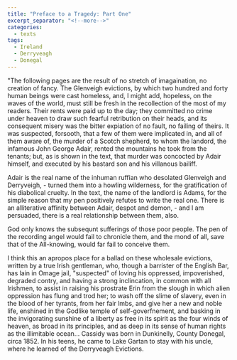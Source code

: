 ```yaml
---
title: "Preface to a Tragedy: Part One"
excerpt_separator: "<!--more-->"
categories:
  - texts
tags:
  - Ireland
  - Derryveagh
  - Donegal
---
```

"The following pages are the result of no stretch of imagaination, no creation of fancy. The Glenveigh evictions, by which two hundred and forty human beings were cast homeless, and, I might add, hopeless, on the waves of the world, must still be fresh in the recollection of the most of my readers. Their rents were paid up to the day; they committed no crime under heaven to draw such fearful retribution on their heads, and its consequent misery was the bitter expiation of no fault, no failing of theirs. It was suspected, forsooth, that a few of them were implicated in, and all of them aware of, the murder of a Scotch shepherd, to whom the landord, the infamous John George Adair, rented the mountains he took from the tenants; but, as is shown in the text, that murder was concocted by Adair himself, and executed by his bastard son and his villanous bailiff.  
<!--more-->
Adair is the real name of the inhuman ruffian who desolated Glenveigh and Derryveigh, - turned them into a howling wilderness, for the gratification of his diabolical cruelty. In the text, the name of the landlord is Adams, for the simple reason that my pen positively refutes to write the real one. There is an alliterative affinity between Adair, despot and demon, - and I am persuaded, there is a real relationship between them, also.  

God only knows the subsequnt sufferings of those poor people. The pen of the recording angel would fail to chronicle them, and the mond of all, save that of the All-knowing, would far fail to conceive them.  

I think this an apropos place for a ballad on these wholesale evictions, written by a true Irish gentleman, who, though a barrister of the English Bar, has lain in Omage jail, "suspected" of loving his oppressed, impoverished, degraded contry, and having a strong inclincation, in common with all Irishmen, to assist in raising his prostrate Erin from the slough in which alien oppression has flung and trod her; to wash off the slime of slavery, even in the blood of her tyrants, from her fair lmbs, and give her a new and noble life, enshined in the Godlike temple of self-goverfnement, and basking in the invigorating sunshine of a liberty as free in its spirit as the four winds of heaven, as broad in its principles, and as deep in its sense of human rights as the illimitable ocean... Cassidy was born in Dunkinelly, County Donegal, circa 1852\. In his teens, he came to Lake Gartan to stay with his uncle, where he learned of the Derryveagh Evictions.
